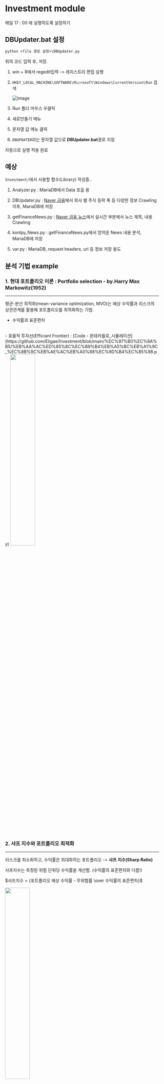 # Investment module
매일 17 : 00 에 실행하도록 설정하기

## DBUpdater.bat 설정


```txt
python <file 경로 설정>\DBUpdater.py
```
위의 코드 입력 후, 저장. 

1. win + R에서 regedit입력 -> 레지스트리 편집 실행
2. ```HKEY_LOCAL_MACHINE\SOFTWARE\Microsoft\Windows\CurrentVersion\Run``` 검색

    ![image](./readme_img/run_register.png)

3. Run 폴더 마우스 우클릭
4. 새로만들기 메뉴
5. 문자열 값 메뉴 클릭
6. ```DBUPDATER```라는 문자열 값으로 **DBUpdater.bat**경로 지정

자동으로 실행 적용 완료

## 예상
```Investment/```에서 사용할 함수(Library) 작성중..

1. Analyzer.py : MariaDB에서 Data 호출 용

2. DBUpdater.py : [Naver 금융](https://finance.naver.com)에서 회사 별 주식 등락 폭 등 다양한 정보 Crawling이후, MariaDB에 저장
3. getFinanceNews.py : [Naver 금융 뉴스](https://finance.naver.com/news/)에서 실시간 부분에서 뉴스 제목, 내용 Crawling
4. konlpy_News.py : getFinanceNews.py에서 얻어온 News 내용 분석, MariaDB에 저장
5. var.py : MariaDB, request headers, url 등 정보 저장 용도 

## 분석 기법 example

### 1. 현대 포트폴리오 이론 : Portfolio selection - by.Harry Max Markowitz(1952)
-------
평균-분산 최적화(mean-variance optimization, MVO)는 예상 수익률과 리스크의 상관관계를 활용해 포트폴리오를 최적화하는 기법.
- 수익률과 표준편차
<br>
- 효율적 투자선(Efficiant Frontier) : [Code - 몬테카를로_시뮬레이션](https://github.com/Eligae/Investment/blob/main/%EC%97%B0%EC%8A%B5/%EB%AA%AC%ED%85%8C%EC%B9%B4%EB%A5%BC%EB%A1%9C_%EC%8B%9C%EB%AE%AC%EB%A0%88%EC%9D%B4%EC%85%98.py)

<img src='./readme_img/Efficient_Frontier.png' width="40%" height="40%"/>


### 2. 샤프 지수와 포트폴리오 최적화
-------
리스크를 최소화하고, 수익률은 최대화하는 포트폴리오 -> **샤프 지수(Sharp Ratio)**

샤프지수는 측정된 위험 단위당 수익률을 계산함. (수익률의 표준편차와 다름!)

$샤프지수 = {포트폴리오 예상 수익률 - 무위험률 \over 수익률의 표준편차}$
    
<img src='./readme_img/Portfolio_Optimization.png' width="40%" height="40%"/>

- ★ : 샤프 지수가 가장 큰 포트폴리오
- X : 리스크가 제일 작은 포트폴리오


### 3. 볼린저 밴드 지표
-------
주가의 20일 이동 평균선 기준으로, 상대적인 고점을 나타내는 상단 밴드와 상대적인 저점을 나타내는 하단 밴드로 구성됨.

주가가 상단 밴드 근처에 있을 수록, 상대적인 고점에, 주가가 하단 밴드 근처에 있을 술록 상대적인 저점에 있다고 판별가능.

밴드폭이 좁을 수록 주가 변동성이 작고, 밴드폭이 넓을 수록 변동성이 크다는 것을 나타냄.

#### <공식>
- $상단 볼린저 밴드 = 중간 볼린저 밴드 + (2 \times 표준편차)$
- $중간 볼린저 밴드 = 종가의 20일 이동평균$

# 오류(23.09.04)
이유는 모르겠지만, 23.09.01 이후부터 
```python
url = f"http://finance.naver.com/item/sise_day.nhn?code={code}"
```
형식이 막힌듯 보임. 
```python
url = f"https://finance.naver.com/item/sise.naver?code={code}"
```
에서 하단의 '일별시세' 탭에서 가져와야 할 듯 한데, javascript로 쓰인 동적 사이트라 크롤링이 쉽지 않을듯. 

# Papago API 

1. 뉴스 제목 Crawling 

2. 간단한 전처리 
3. 회사와 관련된 내용이면 냅두기
4. 기사 내용 가져오기
5. papago api 사용. 영어로 번역(일일 제한 10,000자)
6. ```nltk sentiment score```로 점수 측정
7. 일일 값 회사별 평균 or 중간값 등 사용
8. DB Update